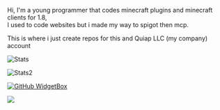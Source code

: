 Hi, I'm a young programmer that codes minecraft plugins and minecraft clients for 1.8,
<br>
I used to code websites but i made my way to spigot then mcp.

This is where i just create repos for this and Quiap LLC (my company) account

![Stats](https://github-readme-stats.vercel.app/api?username=somerandomguythatneedshelp&show_icons=true&hide_border=true&theme=dark)

![Stats2](https://github-readme-stats.vercel.app/api/top-langs/?username=somerandomguythatneedshelp&theme=dark&layout=compact&langs_count=1)


[![GitHub WidgetBox](https://github-widgetbox.vercel.app/api/skills?languages=js,java,python,html,css,csharp,bash,xml,json,yaml,mysql,powershell,sass&theme=darkmode)](https://github.com/Jurredr/github-widgetbox)

[![](https://visitcount.itsvg.in/api?id=somerandomguythatneedshelp&label=Profile%20Views&color=12&icon=3&pretty=true)](https://visitcount.itsvg.in)
